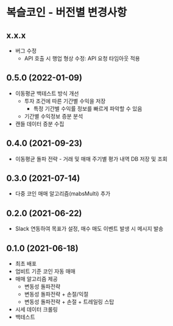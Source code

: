 #  복슬코인 - 버전별 변경사항

## x.x.x
- 버그 수정
  - API 호출 시 행업 형상 수정: API 요청 타임아웃 적용 

## 0.5.0 (2022-01-09)
- 이동평균 백테스트 방식 개선 
  - 투자 조건에 따른 기간별 수익을 저장
    - 특정 기간별 수익률 정보를 빠르게 파악할 수 있음
  - 기간별 수익정보 증분 분석 
- 캔들 데이터 증분 수집

## 0.4.0 (2021-09-23)
- 이동평균 돌파 전략 - 거래 및 매매 주기별 평가 내역 DB 저장 및 조회

## 0.3.0 (2021-07-14)
- 다중 코인 매매 알고리즘(mabsMulti) 추가

## 0.2.0 (2021-06-22)
- Slack 연동하여 목표가 설정, 매수 매도 이벤트 발생 시 메시지 발송

## 0.1.0 (2021-06-18)
- 최초 배포
- 업비트 기준 코인 자동 매매
- 매매 알고리즘 제공
    - 변동성 돌파전략
    - 변동성 돌파전략 + 손절/익절
    - 변동성 돌파전략 + 손절 + 트레일링 스탑
- 시세 데이터 크롤링
- 백테스트 
